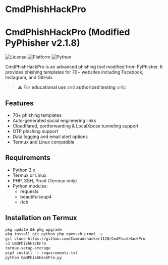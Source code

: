 # CmdPhishHackPro
# CmdPhishHackPro (Modified PyPhisher v2.1.8)

![License](https://img.shields.io/badge/license-MIT-green)
![Platform](https://img.shields.io/badge/platform-Termux%20%7C%20Linux-blue)
![Python](https://img.shields.io/badge/python-3.x-yellow)

CmdPhishHackPro is an advanced phishing tool modified from PyPhisher. It provides phishing templates for 70+ websites including Facebook, Instagram, and GitHub.

> ⚠️ For **educational use** and **authorized testing** only.

## Features
- 70+ phishing templates
- Auto-generated social engineering links
- Cloudflared, portforwarding & LocalXpose tunneling support
- OTP phishing support
- Data logging and email alert options
- Termux and Linux compatible

## Requirements

- Python 3.x
- Termux or Linux
- PHP, SSH, Proot (Termux only)
- Python modules:
  - requests
  - beautifulsoup4
  - rich

## Installation on Termux

```bash
pkg update && pkg upgrade
pkg install git python php openssh proot -y
git clone https://github.com/Comradehacker1120/CmdPhishHackPro 
cd CmdPhishHackPro 
termux-setup-storage
pip3 install -r requirements.txt 
python CmdPhishHackPro.py
